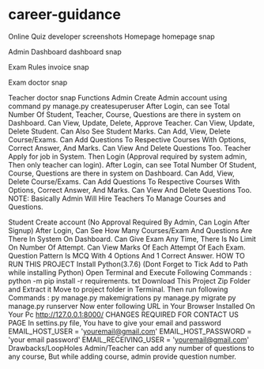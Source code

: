 ﻿# career-guidance
Online Quiz
developer
screenshots
Homepage
homepage snap

Admin Dashboard
dashboard snap

Exam Rules
invoice snap

Exam
doctor snap

Teacher
doctor snap
Functions
Admin
Create Admin account using command
py manage.py createsuperuser
After Login, can see Total Number Of Student, Teacher, Course, Questions are there in system on Dashboard.
Can View, Update, Delete, Approve Teacher.
Can View, Update, Delete Student.
Can Also See Student Marks.
Can Add, View, Delete Course/Exams.
Can Add Questions To Respective Courses With Options, Correct Answer, And Marks.
Can View And Delete Questions Too.
Teacher
Apply for job in System. Then Login (Approval required by system admin, Then only teacher can login).
After Login, can see Total Number Of Student, Course, Questions are there in system on Dashboard.
Can Add, View, Delete Course/Exams.
Can Add Questions To Respective Courses With Options, Correct Answer, And Marks.
Can View And Delete Questions Too.
NOTE: Basically Admin Will Hire Teachers To Manage Courses and Questions.

Student
Create account (No Approval Required By Admin, Can Login After Signup)
After Login, Can See How Many Courses/Exam And Questions Are There In System On Dashboard.
Can Give Exam Any Time, There Is No Limit On Number Of Attempt.
Can View Marks Of Each Attempt Of Each Exam.
Question Pattern Is MCQ With 4 Options And 1 Correct Answer.
HOW TO RUN THIS PROJECT
Install Python(3.7.6) (Dont Forget to Tick Add to Path while installing Python)
Open Terminal and Execute Following Commands :
python -m pip install -r requirements. txt
Download This Project Zip Folder and Extract it
Move to project folder in Terminal. Then run following Commands :
py manage.py makemigrations
py manage.py migrate
py manage.py runserver
Now enter following URL in Your Browser Installed On Your Pc
http://127.0.0.1:8000/
CHANGES REQUIRED FOR CONTACT US PAGE
In settins.py file, You have to give your email and password
EMAIL_HOST_USER = 'youremail@gmail.com'
EMAIL_HOST_PASSWORD = 'your email password'
EMAIL_RECEIVING_USER = 'youremail@gmail.com'
Drawbacks/LoopHoles
Admin/Teacher can add any number of questions to any course, But while adding course, admin provide question number.

